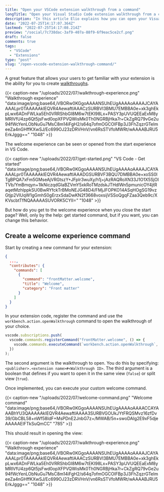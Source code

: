 ```yaml
---
title: "Open your VSCode extension walkthrough from a command"
longTitle: "Open your Visual Studio Code extension walkthrough from a command"
description: "In this article Elio explains how you can open your Visual Studio Code extension walkthrough from a custom command."
date: "2022-07-25T14:17:07.364Z"
lastmod: "2022-07-25T14:17:08.214Z"
preview: "/social/7c738dac-3af9-407a-88f9-6f9eac5ce2cf.png"
draft: false
comments: true
tags:
  - "VSCode"
  - "Extensions"
type: "post"
slug: "/open-vscode-extension-walkthrough-command/"
---
```


A great feature that allows your users to get familiar with your extension is the ability for you to create [walkthroughs](https://code.visualstudio.com/api/ux-guidelines/walkthroughs).

{{< caption-new "/uploads/2022/07/walkthrough-experience.png" "Walkthrough experience"  "data:image/png;base64,iVBORw0KGgoAAAANSUhEUgAAAAoAAAAJCAYAAAALpr0TAAAAAklEQVR4AewaftIAAACzSURBVI3BMU7EMBBA0e+xk3ghEkpLwx6ADnFWLka5Eh0VRRShbGI8M6w7tEKI98Lx+PASY3pUVUQEEaExM8yMRlVfU4zp6Qt5jsFwd0opXFPVQWisMk0Th0NGRBjHka7r+CkZgRQ79vGe2u94fWcYenLObNuGu7MsC8m14iFgH2/s64q7ofmOGCOlFBp3J3FhZqzrGTelmeeZa4nGHffKXwSJ/Ec699OJ23zDRVHnV/vn6RsSTVfoMWRt/wAAAABJRU5ErkJggg==" "1048" >}}

The welcome experience can be seen or opened from the start experience in VS Code.

{{< caption-new "/uploads/2022/07/get-started.png" "VS Code - Get started"  "data:image/png;base64,iVBORw0KGgoAAAANSUhEUgAAAAoAAAAJCAYAAAALpr0TAAAAAklEQVR4AewaftIAAADGSURBVF3BQU7DMBBA0e+xoSS0lTgBPQA7xFm5GMseAjVRGtszY+JFpIr3wuXy/h1j+jAzRAQRoXN33J1O1X5SjOlTVb/YmBmqyn+1lkNiczqdGIaBZVmY5xkRoTMzdskJTHdlWn5pmunicOY4jtRaqetMzhlppkSU0BwRYfckTrBMoNEJG48D4/FMjJFOPKO14ASqHOgSG19vzGtjp2VlUqW1gGmhS0gErzxSdaDwKN2f3668voxsijVSSoQgqFZaa3Qeb9c/XKVscbtTfNQAAAAASUVORK5CYII=" "1048" >}}

But how do you get to the welcome experience when you close the start page? Well, only by the help: get started command, but if you want, you can change this behavior.

## Create a welcome experience command

Start by creating a new command for your extension:

```json
{
  ...,
  "contributes": {
    "commands": [
      {
        "command": "frontMatter.welcome",
        "title": "Welcome",
        "category": "Front matter"
      }
    ]
  }
}
```

In your extension code, register the command and use the `workbench.action.openWalkthrough` command to open the walkthrough of your choice. 

```typescript
vscode.subscriptions.push(
  vscode.commands.registerCommand("frontMatter.welcome", () => {
    vscode.commands.executeCommand(`workbench.action.openWalkthrough`, `eliostruyf.vscode-front-matter#frontmatter.welcome`, false);
  })
);
```

The second argument is the walkthrough to open. You do this by specifying: `<publisher>.<extension name>#<Walkthrough ID>`.
The third argument is a boolean that defines if you want to open it in the same view (`false`) or split view (`true`).

Once implemented, you can execute your custom welcome command.

{{< caption-new "/uploads/2022/07/welcome-command.png" "Welcome command"  "data:image/png;base64,iVBORw0KGgoAAAANSUhEUgAAAAoAAAACCAYAAABhYU3QAAAAAklEQVR4AewaftIAAAA3SURBVGOUkJYtFRQSMvz16zfDv39/GbCBL58+nWf58IdF+MsPDnE2JnbG7z+/MWAB/5n+swoDAIg2E9xF5djeAAAAAElFTkSuQmCC" "785" >}}

This should result in opening the view:

{{< caption-new "/uploads/2022/07/walkthrough-experience.png" "Walkthrough experience"  "data:image/png;base64,iVBORw0KGgoAAAANSUhEUgAAAAoAAAAJCAYAAAALpr0TAAAAAklEQVR4AewaftIAAACzSURBVI3BMU7EMBBA0e+xk3ghEkpLwx6ADnFWLka5Eh0VRRShbGI8M6w7tEKI98Lx+PASY3pUVUQEEaExM8yMRlVfU4zp6Qt5jsFwd0opXFPVQWisMk0Th0NGRBjHka7r+CkZgRQ79vGe2u94fWcYenLObNuGu7MsC8m14iFgH2/s64q7ofmOGCOlFBp3J3FhZqzrGTelmeeZa4nGHffKXwSJ/Ec699OJ23zDRVHnV/vn6RsSTVfoMWRt/wAAAABJRU5ErkJggg==" "1048" >}}